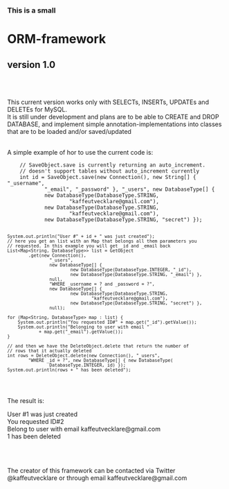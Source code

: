 <h3>This is a small<h3>
<h1>ORM-framework</h1>
<h2>version 1.0</h2>
<br />
<br />
<p>This current version works only with SELECTs, INSERTs, UPDATEs and DELETEs for MySQL.<br /> It is still under development and plans are to be able to CREATE and DROP DATABASE, and implement simple annotation-implementations into classes that are to be loaded and/or saved/updated</p>
<br />
<span>A simple example of hor to use the current code is:</span><br />
<code>
	// SaveObject.save is currently returning an auto_increment.
	// doesn't support tables without auto_increment currently
	int id = SaveObject.save(new Connection(), new String[] { "_username",
			"_email", "_password" }, "_users", new DatabaseType[] {
			new DatabaseType(DatabaseType.STRING,
					"kaffeutvecklare@gmail.com"),
			new DatabaseType(DatabaseType.STRING,
					"kaffeutvecklare@gmail.com"),
			new DatabaseType(DatabaseType.STRING, "secret") });

	System.out.println("User #" + id + " was just created");
	// here you get an list with an Map that belongs all them parameters you
	// requested. In this example you will get _id and _email back
	List<Map<String, DatabaseType>> list = GetObject
			.get(new Connection(),
					"_users",
					new DatabaseType[] {
							new DatabaseType(DatabaseType.INTEGER, "_id"),
							new DatabaseType(DatabaseType.STRING, "_email") },
					null,
					"WHERE _username = ? and _password = ?",
					new DatabaseType[] {
							new DatabaseType(DatabaseType.STRING,
									"kaffeutvecklare@gmail.com"),
							new DatabaseType(DatabaseType.STRING, "secret") },
					null);

	for (Map<String, DatabaseType> map : list) {
		System.out.println("You requested ID#" + map.get("_id").getValue());
		System.out.println("Belonging to user with email "
				+ map.get("_email").getValue());
	}

	// and then we have the DeleteObject.delete that return the number of
	// rows that it actually deleted
	int rows = DeleteObject.delete(new Connection(), "_users",
			"WHERE _id = ?", new DatabaseType[] { new DatabaseType(
					DatabaseType.INTEGER, id) });
	System.out.println(rows + " has been deleted");
</code><br />
<span>The result is:</span>
<p>User #1 was just created<br />You requested ID#2<br />Belong to user with email kaffeutvecklare@gmail.com<br />1 has been deleted</p><br /><br />
<p>The creator of this framework can be contacted via Twitter @kaffeutvecklare or through email kaffeutvecklare@gmail.com</p>
